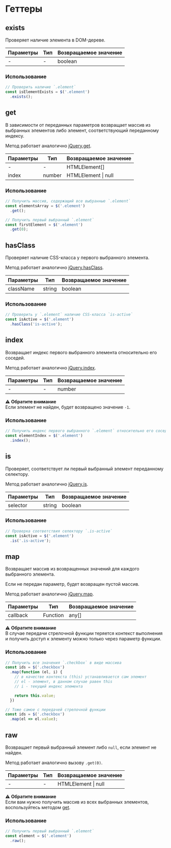# Геттеры

## exists

Проверяет наличие элемента в DOM-дереве.

| Параметры | Тип | Возвращаемое значение |
|-----------|-----|-----------------------|
| -         | -   | boolean               |

### Использование

```js
// Проверить наличие `.element`
const isElementExists = $('.element')
  .exists();
```

## get

В зависимости от переданных параметров возвращает массив из выбранных элементов либо элемент, соответствующий
переданному индексу.

Метод работает аналогично [jQuery.get](https://api.jquery.com/get/).

| Параметры | Тип    | Возвращаемое значение   |
|-----------|--------|-------------------------|
| -         | -      | HTMLElement[]           |
| index     | number | HTMLElement &#124; null |

### Использование

```js
// Получить массив, содержащий все выбранные `.element`
const elementsArray = $('.element')
  .get();

// Получить первый выбранный `.element`
const firstElement = $('.element')
  .get(0);
```

## hasClass

Проверяет наличие CSS-класса у первого выбранного элемента.

Метод работает аналогично [jQuery.hasClass](https://api.jquery.com/hasClass/).

| Параметры | Тип    | Возвращаемое значение |
|-----------|--------|-----------------------|
| className | string | boolean               |

### Использование

```js
// Проверить у `.element` наличие CSS-класса `is-active`
const isActive = $('.element')
  .hasClass('is-active');
```

## index

Возвращает индекс первого выбранного элемента относительно его соседей.

Метод работает аналогично [jQuery.index](https://api.jquery.com/index/).

| Параметры | Тип             | Возвращаемое значение |
|-----------|-----------------|-----------------------|
| -         | -               | number                |

:warning: **Обратите внимание**  
Если элемент не найден, будет возвращено значение `-1`.

### Использование

```js
// Получить индекс первого выбранного `.element` относительно его соседей
const elementIndex = $('.element')
  .index();
```

## is

Проверяет, соответствует ли первый выбранный элемент переданному селектору.

Метод работает аналогично [jQuery.is](https://api.jquery.com/is/).

| Параметры | Тип    | Возвращаемое значение |
|-----------|--------|-----------------------|
| selector  | string | boolean               |

### Использование

```js
// Проверка соответствия селектору `.is-active`
const isActive = $('.element')
  .is('.is-active');
```

## map

Возвращает массив из возвращенных значений для каждого выбранного элемента.

Если не передан параметр, будет возвращен пустой массив.

Метод работает аналогично [jQuery.map](https://api.jquery.com/map/).

| Параметры | Тип      | Возвращаемое значение |
|-----------|----------|-----------------------|
| callback  | Function | any[]                 |

:warning: **Обратите внимание**  
В случае передачи стрелочной функции теряется контекст выполнения и получить доступ к элементу можно только через
параметр функции.

### Использование

```js
// Получить все значения `.checkbox` в виде массива
const ids = $('.checkbox')
  .map(function (el, i) {
    // в качестве контекста (this) устанавливается сам элемент
    // el - элемент, в данном случае равен this
    // i - текущий индекс элемента

    return this.value;
  })

// Тоже самое с передачей стрелочной функции
const ids = $('.checkbox')
  .map(el => el.value);
```

## raw

Возвращает первый выбранный элемент либо `null`, если элемент не найден.

Метод работает аналогично вызову `.get(0)`.

| Параметры | Тип | Возвращаемое значение   |
|-----------|-----|-------------------------|
| -         | -   | HTMLElement &#124; null |

:warning: **Обратите внимание**  
Если вам нужно получить массив из всех выбранных элементов, воспользуйтесь
методом [get](https://github.com/digikid/dom-element/blob/main/docs/ru-RU/GETTERS.md#get).

### Использование

```js
// Получить первый выбранный `.element`
const element = $('.element')
  .raw();
```
